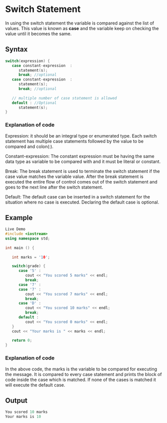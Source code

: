 # Switch Statement  

In using the switch statement the variable is compared against the list of values. This value is known as **case** and the variable keep on checking the value until it becomes the same.  

## Syntax 

```c++
switch(expression) {
   case constant-expression  :
      statement(s);
      break; //optional
   case constant-expression  :
      statement(s);
      break; //optional
  
   // multiple number of case statement is allowed 
   default : //Optional
      statement(s);
}
```  
### Explanation of code  

Expression: it should be an integral type or enumerated type. 
Each switch statement has multiple case statements followed by the value to be compared and colon(:).  
 
Constant-expression: The constant expression must be having the same data type as variable to be compared with and it must be literal or constant.  

Break: The break statement is used to terminate the switch statement if the case value matches the variable value. After the break statement is executed the entire flow of control comes out of the switch statement and goes to the next line after the switch statement.

Default: The default case can be inserted in a switch statement for the situation where no case is executed. Declaring the default case is optional.  

## Example
```c++
Live Demo
#include <iostream>
using namespace std;
 
int main () {
  
   int marks = '10';

   switch(grade) {
      case '5' :
         cout << "You scored 5 marks" << endl; 
         break;
      case '7' :
      case '7' :
         cout << "You scored 7 marks" << endl;
         break;
      case 'D' :
         cout << "You scored 10 marks" << endl;
         break;
      default :
         cout << "You scored 0 marks" << endl;
   }
   cout << "Your marks is " << marks << endl;
 
   return 0;
}
```
### Explanation of code  

In the above code, the marks is the variable to be compared for executing the message. It is compared to every case statement and prints the block of code inside the case which is matched. If none of the cases is matched it will execute the default case.

## Output
```c
You scored 10 marks
Your marks is 10
```
